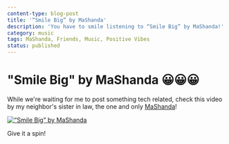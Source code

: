 ```yaml
---
content-type: blog-post
title: '“Smile Big” by MaShanda'
description: 'You have to smile listening to “Smile Big” by MaShanda!'
category: music
tags: MaShanda, Friends, Music, Positive Vibes
status: published
---
```

# "Smile Big" by MaShanda 😀😀😀

While we're waiting for me to post something tech related, check this video by my neighbor's sister in law, the one and
only [MaShanda](http://mashanda4real.com/)!

[![“Smile Big” by MaShanda](/img/smile-big-mashanda-md.jpg "You have to smile listening to this track!")](https://youtu.be/msjfng3pOSI) 

Give it a spin!
